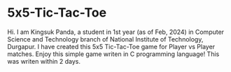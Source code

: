 # 5x5-Tic-Tac-Toe
Hi. I am Kingsuk Panda, a student in 1st year (as of Feb, 2024) in Computer Science and Technology branch of National Institute of Technology, Durgapur. I have created this 5x5 Tic-Tac-Toe game for Player vs Player matches.
Enjoy this simple game writen in C programming language!
This was writen within 2 days.
